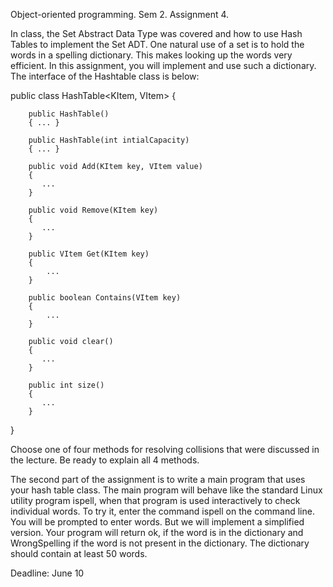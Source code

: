 Object-oriented programming. Sem 2. Assignment 4.

In class, the Set Abstract Data Type was covered and how to use Hash Tables to implement the Set ADT. One natural use of a set is to hold the words in a spelling dictionary. This makes looking up the words very efficient. In this assignment, you will implement and use such a dictionary. The interface of the Hashtable class is below:

public class HashTable<KItem, VItem>
{

        public HashTable()
        { ... }

        public HashTable(int intialCapacity)
        { ... }

        public void Add(KItem key, VItem value)
        {
           ...
        }

        public void Remove(KItem key)
        {
           ...
        }

        public VItem Get(KItem key)
        {
            ...
        }

        public boolean Contains(VItem key)
        {
            ...
        }

        public void clear()
        {
           ...
        }

        public int size()
        {
           ...
        }

}

Choose one of four methods for resolving collisions that were discussed in the lecture. Be ready to explain all 4 methods.

The second part of the assignment is to write a main program that uses your hash table class. The main program will behave like the standard Linux utility program ispell, when that program is used interactively to check individual words. To try it, enter the command ispell on the command line. You will be prompted to enter words.
But we will implement a simplified version.
Your program will return ok, if the word is in the dictionary and WrongSpelling if the word is not present in the dictionary. The dictionary should contain at least 50 words.

Deadline: June 10
